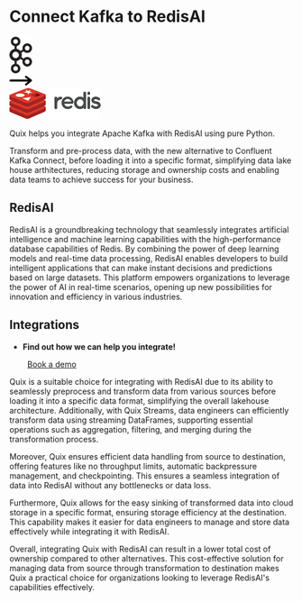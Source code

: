 # Connect Kafka to RedisAI

<div class="connect-images cards blog-grid-card" markdown>
<div>
<img src="../images/kafka_logo.png" width="40px" />
</div>
<div>
<img src="../images/arrow.svg" width="40px" />
</div>
<div>
<img src="./images/redisai_1.jpg" />
</div>
</div>

Quix helps you integrate Apache Kafka with RedisAI using pure Python.

Transform and pre-process data, with the new alternative to Confluent Kafka Connect, before loading it into a specific format, simplifying data lake house arthitectures, reducing storage and ownership costs and enabling data teams to achieve success for your business.

## RedisAI

RedisAI is a groundbreaking technology that seamlessly integrates artificial intelligence and machine learning capabilities with the high-performance database capabilities of Redis. By combining the power of deep learning models and real-time data processing, RedisAI enables developers to build intelligent applications that can make instant decisions and predictions based on large datasets. This platform empowers organizations to leverage the power of AI in real-time scenarios, opening up new possibilities for innovation and efficiency in various industries.

## Integrations

<div class="grid cards" markdown>

- __Find out how we can help you integrate!__

    <a class="md-button md-button--primary" href="https://share.hsforms.com/1iW0TmZzKQMChk0lxd_tGiw4yjw2?__hstc=175542013.2303933fbd746c0ac86d9ccbe9bc9100.1728383268831.1729603416735.1729620918855.31&__hssc=175542013.1.1729620918855&__hsfp=2132701734" target="_blank" style="margin:.5rem;">Book a demo</a>

</div>


Quix is a suitable choice for integrating with RedisAI due to its ability to seamlessly preprocess and transform data from various sources before loading it into a specific data format, simplifying the overall lakehouse architecture. Additionally, with Quix Streams, data engineers can efficiently transform data using streaming DataFrames, supporting essential operations such as aggregation, filtering, and merging during the transformation process.

Moreover, Quix ensures efficient data handling from source to destination, offering features like no throughput limits, automatic backpressure management, and checkpointing. This ensures a seamless integration of data into RedisAI without any bottlenecks or data loss.

Furthermore, Quix allows for the easy sinking of transformed data into cloud storage in a specific format, ensuring storage efficiency at the destination. This capability makes it easier for data engineers to manage and store data effectively while integrating it with RedisAI.

Overall, integrating Quix with RedisAI can result in a lower total cost of ownership compared to other alternatives. This cost-effective solution for managing data from source through transformation to destination makes Quix a practical choice for organizations looking to leverage RedisAI's capabilities effectively.

